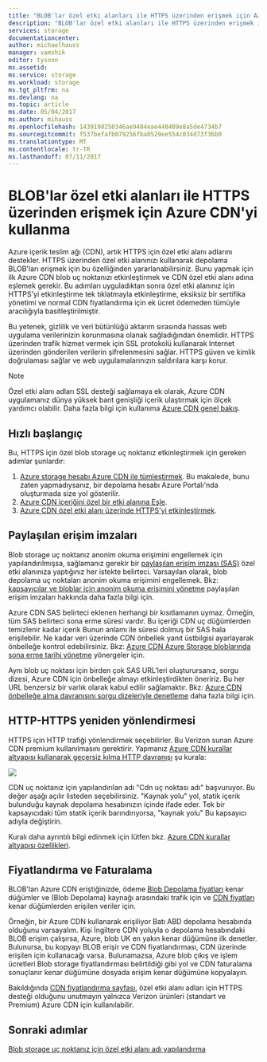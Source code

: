 ```yaml
---
title: "BLOB'lar özel etki alanları ile HTTPS üzerinden erişmek için Azure CDN'yi kullanma"
description: "BLOB'lar özel etki alanları ile HTTPS üzerinden erişmek için blob storage ile Azure CDN tümleştirileceği hakkında bilgi edinin"
services: storage
documentationcenter: 
author: michaelhauss
manager: vamshik
editor: tysonn
ms.assetid: 
ms.service: storage
ms.workload: storage
ms.tgt_pltfrm: na
ms.devlang: na
ms.topic: article
ms.date: 05/04/2017
ms.author: mihauss
ms.openlocfilehash: 1439198250346ae9484eae448489e8a5de4734b7
ms.sourcegitcommit: f537befafb079256fba0529ee554c034d73f36b0
ms.translationtype: MT
ms.contentlocale: tr-TR
ms.lasthandoff: 07/11/2017
---
```

# <a name="using-the-azure-cdn-to-access-blobs-with-custom-domains-over-https"></a>BLOB'lar özel etki alanları ile HTTPS üzerinden erişmek için Azure CDN'yi kullanma

Azure içerik teslim ağı (CDN), artık HTTPS için özel etki alanı adlarını destekler.
HTTPS üzerinden özel etki alanınızı kullanarak depolama BLOB'ları erişmek için bu özelliğinden yararlanabilirsiniz. Bunu yapmak için ilk Azure CDN blob uç noktanızı etkinleştirmek ve CDN özel etki alanı adına eşlemek gerekir. Bu adımları uyguladıktan sonra özel etki alanınız için HTTPS'yi etkinleştirme tek tıklatmayla etkinleştirme, eksiksiz bir sertifika yönetimi ve normal CDN fiyatlandırma için ek ücret ödemeden tümüyle aracılığıyla basitleştirilmiştir.

Bu yetenek, gizlilik ve veri bütünlüğü aktarım sırasında hassas web uygulama verilerinizin korunmasına olanak sağladığından önemlidir. HTTPS üzerinden trafik hizmet vermek için SSL protokolü kullanarak Internet üzerinden gönderilen verilerin şifrelenmesini sağlar. HTTPS güven ve kimlik doğrulaması sağlar ve web uygulamalarınızın saldırılara karşı korur.

> [!NOTE]
> Özel etki alanı adları SSL desteği sağlamaya ek olarak, Azure CDN uygulamanız dünya yüksek bant genişliği içerik ulaştırmak için ölçek yardımcı olabilir.
> Daha fazla bilgi için kullanıma [Azure CDN genel bakış](../cdn/cdn-overview.md).
>
>

## <a name="quick-start"></a>Hızlı başlangıç

Bu, HTTPS için özel blob storage uç noktanız etkinleştirmek için gereken adımlar şunlardır:

1.  [Azure storage hesabı Azure CDN ile tümleştirmek](../cdn/cdn-create-a-storage-account-with-cdn.md).
    Bu makalede, bunu zaten yapmadıysanız, bir depolama hesabı Azure Portalı'nda oluşturmada size yol gösterilir.
2.  [Azure CDN içeriğini özel bir etki alanına Eşle](../cdn/cdn-map-content-to-custom-domain.md).
3.  [Azure CDN özel etki alanı üzerinde HTTPS'yi etkinleştirmek](../cdn/cdn-custom-ssl.md).

## <a name="shared-access-signatures"></a>Paylaşılan erişim imzaları

Blob storage uç noktanız anonim okuma erişimini engellemek için yapılandırılmışsa, sağlamanız gerekir bir [paylaşılan erişim imzası (SAS)](storage-dotnet-shared-access-signature-part-1.md) özel etki alanınıza yaptığınız her istekte belirteci. Varsayılan olarak, blob depolama uç noktaları anonim okuma erişimini engellemek. Bkz: [kapsayıcılar ve bloblar için anonim okuma erişimini yönetme](storage-manage-access-to-resources.md) paylaşılan erişim imzaları hakkında daha fazla bilgi için.

Azure CDN SAS belirteci eklenen herhangi bir kısıtlamanın uymaz. Örneğin, tüm SAS belirteci sona erme süresi vardır. Bu içeriği CDN uç düğümlerden temizlenir kadar içerik Bunun anlamı ile süresi dolmuş bir SAS hala erişilebilir. Ne kadar veri üzerinde CDN önbellek yanıt üstbilgisi ayarlayarak önbelleğe kontrol edebilirsiniz. Bkz: [Azure CDN Azure Storage bloblarında sona erme tarihi yönetme](../cdn/cdn-manage-expiration-of-blob-content.md) yönergeler için.

Aynı blob uç noktası için birden çok SAS URL'leri oluşturursanız, sorgu dizesi, Azure CDN için önbelleğe almayı etkinleştirdikten öneririz. Bu her URL benzersiz bir varlık olarak kabul edilir sağlamaktır. Bkz: [Azure CDN önbelleğe alma davranışını sorgu dizeleriyle denetleme](../cdn/cdn-query-string.md) daha fazla bilgi için.

## <a name="http-to-https-redirection"></a>HTTP-HTTPS yeniden yönlendirmesi

HTTPS için HTTP trafiği yönlendirmek seçebilirler. Bu Verizon sunan Azure CDN premium kullanılmasını gerektirir. Yapmanız [Azure CDN kurallar altyapısı kullanarak geçersiz kılma HTTP davranışı](../cdn/cdn-rules-engine.md) şu kurala:

![](./media/storage-https-custom-domain-cdn/redirect-to-https.png)

CDN uç noktanız için yapılandırılan adı "Cdn uç noktası adı" başvuruyor. Bu değer aşağı açılır listeden seçebilirsiniz. "Kaynak yolu" yol, statik içerik bulunduğu kaynak depolama hesabınızın içinde ifade eder.
Tek bir kapsayıcıdaki tüm statik içerik barındırıyorsa, "kaynak yolu" Bu kapsayıcı adıyla değiştirin.

Kuralı daha ayrıntılı bilgi edinmek için lütfen bkz. [Azure CDN kurallar altyapısı özellikleri](../cdn/cdn-rules-engine-reference-features.md).

## <a name="pricing-and-billing"></a>Fiyatlandırma ve Faturalama

BLOB'ları Azure CDN eriştiğinizde, ödeme [Blob Depolama fiyatları](https://azure.microsoft.com/pricing/details/storage/blobs/) kenar düğümler ve (Blob Depolama) kaynağı arasındaki trafik için ve [CDN fiyatları](https://azure.microsoft.com/pricing/details/cdn/) kenar düğümlerden erişilen veriler için.

Örneğin, bir Azure CDN kullanarak erişiliyor Batı ABD depolama hesabında olduğunu varsayalım. Kişi İngiltere CDN yoluyla o depolama hesabındaki BLOB erişim çalışırsa, Azure, blob UK en yakın kenar düğümüne ilk denetler. Bulunursa, bu kopyayı BLOB erişir ve CDN fiyatlandırması, CDN üzerinde erişilen için kullanacağı varsa. Bulunamazsa, Azure blob çıkış ve işlem ücretleri Blob storage fiyatlandırması belirtildiği gibi yol ve CDN faturalama sonuçlanır kenar düğümüne dosyada erişim kenar düğümüne kopyalayın.

Bakıldığında [CDN fiyatlandırma sayfası](https://azure.microsoft.com/pricing/details/cdn/), özel etki alanı adları için HTTPS desteği olduğunu unutmayın yalnızca Verizon ürünleri (standart ve Premium) Azure CDN için kullanılabilir.

## <a name="next-steps"></a>Sonraki adımlar

[Blob storage uç noktanız için özel etki alanı adı yapılandırma](storage-custom-domain-name.md)
